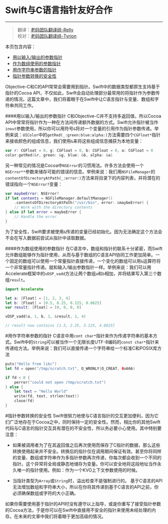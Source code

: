 # Swift与C语言指针友好合作
-----------------

> 翻译：[老码团队翻译组-Relly](http://weibo.com/penguinliong/)  
> 校对：[老码团队翻译组-Tyrion](http://weibo.com/u/5241713117) 

本页包含内容：

- [用以输入/输出的参数指针](#inout-para-pointer)
- [作为数组使用的参数指针](#array-as-para-pointer)
- [用作字符串参数的指针](#string-as-para-pointer)
- [指针参数转换的安全性](#security-of-pointer-cast)

Objective-C和C的API常常会需要用到指针。Swift中的数据类型都原生支持基于指针的Cocoa API，不仅如此，Swift会自动处理部分最常用的将指针作为参数传递的情况。这篇文章中，我们将着眼于在Swift中让C语言指针与变量、数组和字符串共同工作。

####用以输入/输出的参数指针
C和Objective-C并不支持多返回值，所以Cocoa API中常常将指针作为一种在方法间传递额外数据的方式。Swift允许指针被当作`inout`参数使用，所以你可以用符号`&`将对一个变量的引用作为指针参数传递。举例来说：`UIColor`中的`getRed(_:green:blue:alpha:)`方法需要四个`CGFloat*`指针来接收颜色的组成信息，我们使用`&`来将这些组成信息捕获为本地变量：
```swift
var r: CGFloat = 0, g: CGFloat = 0, b: CGFloat = 0, a: CGFloat = 0
color.getRed(&r, green: &g, blue: &b, alpha: &a)
```
另一种常见的情况是Cocoa中`NSError`的习惯用法。许多方法会使用一个`NSError**`参数来储存可能的错误的信息。举例来说：我们用`NSFileManager`的`contentOfDirectoryAtPath(_:error:)`方法来将目录下的内容列表，并将潜在的错误指向一个`NSError?`变量：
```swift
var maybeError: NSError?
if let contents = NSFileManager.defaultManager()
	.contentsOfDirectoryAtPath("/usr/bin", error: &maybeError) {
	// Work with the directory contents
} else if let error = maybeError {
	// Handle the error
}
```
为了安全性，Swift要求被使用`&`传递的变量已经初始化。因为无法确定这个方法会不会在写入数据前尝试从指针中读取数据。

####作为数组使用的参数指针
在C语言中，数组和指针的联系十分紧密，而Swift允许数组能够作为指针使用，从而与基于数组的C语言API协同工作更加简单。一个固定的数组可以使用一个常量指针直接传递，一个变化的数组可以用`&`运算符将一个非常量指针传递。就和输入/输出参数指针一样。举例来说：我们可以用Accelerate框架中的`vDSP_vadd`方法让两个数组`a`和`b`相加，并将结果写入第三个数组`result`。
```swift
import Accelerate

let a: [Float] = [1, 2, 3, 4]
let b: [Float] = [0.5, 0.25, 0.125, 0.0625]
var result: [Float] = [0, 0, 0, 0]

vDSP_vadd(a, 1, b, 1, &result, 1, 4)

// result now contains [1.5, 2.25, 3.125, 4.0625]
```

#用作字符串参数的指针
C语言中用`cont char*`指针来作为传递字符串的基本方式。Swift中的`String`可以被当作一个无限长度UTF-8编码的`const char*`指针来传递给方法。举例来说：我们可以直接传递一个字符串给一个标准C和POSIX库方法
```swift
puts("Hello from libc")
let fd = open("/tmp/scratch.txt", O_WRONLY|O_CREAT, 0o666)

if fd < 0 {
	perror("could not open /tmp/scratch.txt")
} else {
	let text = "Hello World"
	write(fd, text, strlen(text))
	close(fd)
}
```

#指针参数转换的安全性
Swift很努力地使与C语言指针的交互更加便利，因为它们广泛地存在于Cocoa之中，同时保持一定的安全性。然而，相比你的其他Swift代码与C语言的指针交互具有潜在的不安全性，所以务必要小心使用。其中特别要注意：
- 如果被调用者为了在其返回值之后再次使用而保存了C指针的数据，那么这些转换使用起来并不安全。转换后的指针仅在调用期间保证有效。甚至你将同样的变量、数组或字符串作为多指针参数再次传递，你每次都会收到一个不同的指针。这个异常将全局或静态地储存为变量。你可以安全地将这段地址当作永久唯一的指针使用。例如：作为一个KVO上下文参数使用的时候。

- 当指针类型为`Array`或`String`时，溢出检查不是强制进行的。 基于C语言的API无法增加数组和字符串大小，所以在你将其传递到基于C语言的API之前，你必须确保数组或字符的大小正确。

如果你需要使用基于指针的API时没有遵守以上指导，或是你重写了接受指针参数的Cocoa方法，于是你可以在Swift中直接用不安全的指针来使用未经处理的内存。在未来的文章中我们将着眼于更加高级的情况。